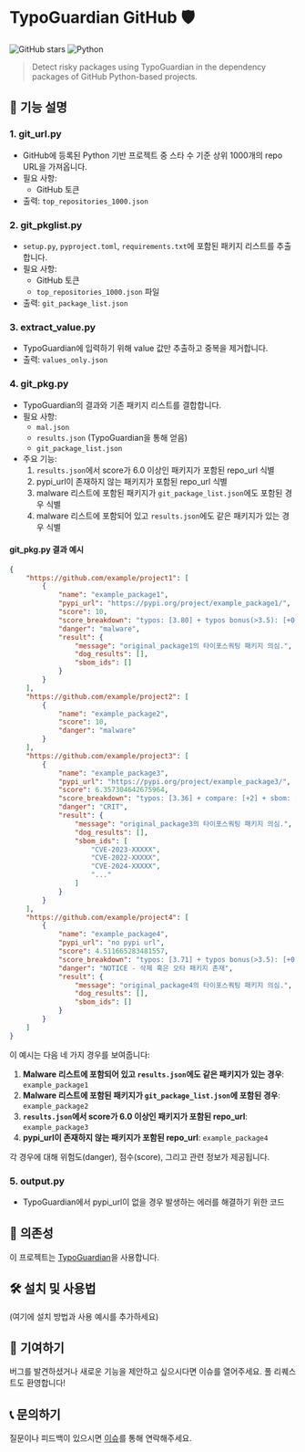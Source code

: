 # TypoGuardian GitHub 🛡️

![GitHub stars](https://img.shields.io/github/stars/Hyunddu/typoguardian?style=social)
![Python](https://img.shields.io/badge/python-3.10+-blue.svg)

> Detect risky packages using TypoGuardian in the dependency packages of GitHub Python-based projects.

## 🚀 기능 설명

### 1. git_url.py
- GitHub에 등록된 Python 기반 프로젝트 중 스타 수 기준 상위 1000개의 repo URL을 가져옵니다.
- 필요 사항:
  - GitHub 토큰
- 출력: `top_repositories_1000.json`

### 2. git_pkglist.py
- `setup.py`, `pyproject.toml`, `requirements.txt`에 포함된 패키지 리스트를 추출합니다.
- 필요 사항:
  - GitHub 토큰
  - `top_repositories_1000.json` 파일
- 출력: `git_package_list.json`

### 3. extract_value.py
- TypoGuardian에 입력하기 위해 value 값만 추출하고 중복을 제거합니다.
- 출력: `values_only.json`

### 4. git_pkg.py
- TypoGuardian의 결과와 기존 패키지 리스트를 결합합니다.
- 필요 사항:
  - `mal.json`
  - `results.json` (TypoGuardian을 통해 얻음)
  - `git_package_list.json`
- 주요 기능:
  1. `results.json`에서 score가 6.0 이상인 패키지가 포함된 repo_url 식별
  2. pypi_url이 존재하지 않는 패키지가 포함된 repo_url 식별
  3. malware 리스트에 포함된 패키지가 `git_package_list.json`에도 포함된 경우 식별
  4. malware 리스트에 포함되어 있고 `results.json`에도 같은 패키지가 있는 경우 식별
     
#### git_pkg.py 결과 예시

```json
{
    "https://github.com/example/project1": [
        {
            "name": "example_package1",
            "pypi_url": "https://pypi.org/project/example_package1/",
            "score": 10,
            "score_breakdown": "typos: [3.80] + typos bonus(>3.5): [+0.3] + yara: [+1] + compare: [+2] + git_url mismatch: [+0.5] + pkg_count(1): [+1.00]",
            "danger": "malware",
            "result": {
                "message": "original_package1의 타이포스쿼팅 패키지 의심.",
                "dog_results": [],
                "sbom_ids": []
            }
        }
    ],
    "https://github.com/example/project2": [
        {
            "name": "example_package2",
            "score": 10,
            "danger": "malware"
        }
    ],
    "https://github.com/example/project3": [
        {
            "name": "example_package3",
            "pypi_url": "https://pypi.org/project/example_package3/",
            "score": 6.357304642675964,
            "score_breakdown": "typos: [3.36] + compare: [+2] + sbom: [+2] + git_url match: [-1]",
            "danger": "CRIT",
            "result": {
                "message": "original_package3의 타이포스쿼팅 패키지 의심.",
                "dog_results": [],
                "sbom_ids": [
                    "CVE-2023-XXXXX",
                    "CVE-2022-XXXXX",
                    "CVE-2024-XXXXX",
                    "..."
                ]
            }
        }
    ],
    "https://github.com/example/project4": [
        {
            "name": "example_package4",
            "pypi_url": "no pypi url",
            "score": 4.511665283481557,
            "score_breakdown": "typos: [3.71] + typos bonus(>3.5): [+0.3] + no git_url: [+0.5]",
            "danger": "NOTICE - 삭제 혹은 오타 패키지 존재",
            "result": {
                "message": "original_package4의 타이포스쿼팅 패키지 의심.",
                "dog_results": [],
                "sbom_ids": []
            }
        }
    ]
}
```

이 예시는 다음 네 가지 경우를 보여줍니다:

1. **Malware 리스트에 포함되어 있고 `results.json`에도 같은 패키지가 있는 경우**: `example_package1`
2. **Malware 리스트에 포함된 패키지가 `git_package_list.json`에 포함된 경우**: `example_package2`
3. **`results.json`에서 score가 6.0 이상인 패키지가 포함된 repo_url**: `example_package3`
4. **pypi_url이 존재하지 않는 패키지가 포함된 repo_url**: `example_package4`

각 경우에 대해 위험도(danger), 점수(score), 그리고 관련 정보가 제공됩니다.

### 5. output.py
- TypoGuardian에서 pypi_url이 없을 경우 발생하는 에러를 해결하기 위한 코드

## 🔗 의존성

이 프로젝트는 [TypoGuardian](https://github.com/Hyunddu/typoguardian)을 사용합니다.

## 🛠️ 설치 및 사용법

(여기에 설치 방법과 사용 예시를 추가하세요)

## 🤝 기여하기

버그를 발견하셨거나 새로운 기능을 제안하고 싶으시다면 이슈를 열어주세요. 풀 리퀘스트도 환영합니다!

## 📞 문의하기

질문이나 피드백이 있으시면 [이슈](https://github.com/Hyunddu/typoguardian_github/issues)를 통해 연락해주세요.

